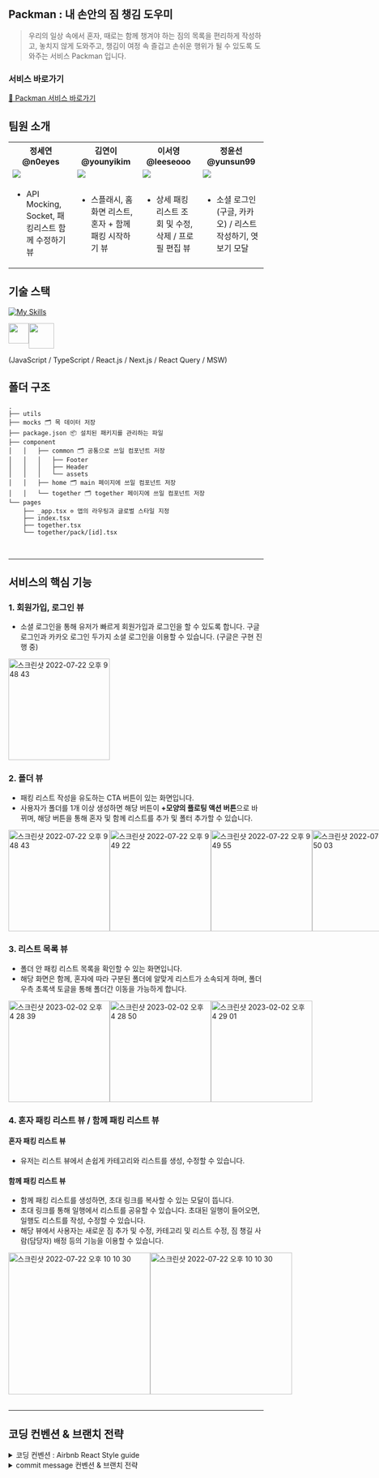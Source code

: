 ##  Packman : 내 손안의 짐 챙김 도우미
 > 우리의 일상 속에서  혼자, 때로는 함께 챙겨야 하는 짐의 목록을 편리하게 작성하고, 놓치지 않게 도와주고, 챙김이 여정 속 즐겁고 손쉬운 행위가 될 수 있도록 도와주는 서비스 Packman 입니다.

### 서비스 바로가기    
[🧳 Packman 서비스 바로가기](https://www.packman.kr/)


## 팀원 소개
<div align="center">
	<table>
	<th>정세연 @n0eyes</th>
  <th>김연이 @younyikim</th>
	<th>이서영 @leeseooo</th>
  <th>정윤선 @yunsun99</th>
	<tr>
		<td><img src="https://github.com/n0eyes.png"></td>
		<td><img src="https://github.com/younyikim.png"></td>
		<td><img src="https://github.com/leeseooo.png"></td>
    <td><img src="https://github.com/yunsun99.png"></td>
	</tr>
	<tr>
	<td>
		<ul>
		<li>API Mocking, Socket, 패킹리스트 함께 수정하기 뷰</li>
		</ul>
	</td>
	<td>
	<ul>
		<li>스플래시, 홈 화면 리스트, 혼자 + 함께 패킹 시작하기 뷰</li>
	</ul>
	</td>
  	<td>
	<ul>
		<li>상세 패킹 리스트 조회 및 수정, 삭제 / 프로필 편집 뷰</li>
	</ul>
	</td>
	<td>
		<ul>
		<li>소셜 로그인(구글, 카카오) / 리스트 작성하기, 엿보기 모달</li>
		</ul>
	</tr>
	</table>
</div>

## 기술 스택

[![My Skills](https://skillicons.dev/icons?i=js,ts,react,nextjs)](https://skillicons.dev)
<div style="display:flex;"> 
	<img width="40" src="https://user-images.githubusercontent.com/73516688/215024583-ae171acf-cdbc-4804-9785-a2c74077f4cc.png" />
	<img width="50" src="https://user-images.githubusercontent.com/73516688/215024749-d093d461-eac1-4ab6-8495-2f36ecfdc01f.png" />
</div>


(JavaScript / TypeScript / React.js / Next.js / React Query / MSW)

</div>




## 폴더 구조

```
.
├── utils 
├── mocks 🗂 목 데이터 저장
├── package.json 📦 설치된 패키지를 관리하는 파일
├── component
│   │   ├── common 🗂 공통으로 쓰일 컴포넌트 저장
│   │   │   ├── Footer
│   │   │   ├── Header
│   │   │   └── assets
│   │   ├── home 🗂 main 페이지에 쓰일 컴포넌트 저장
│   │   └── together 🗂 together 페이지에 쓰일 컴포넌트 저장
└── pages
    ├── _app.tsx ✡️ 앱의 라우팅과 글로벌 스타일 지정
    ├── index.tsx    
    ├── together.tsx
    └── together/pack/[id].tsx
```

<br>

------  

## 서비스의 핵심 기능

### 1. 회원가입, 로그인 뷰

- 소셜 로그인을 통해 유저가 빠르게 회원가입과 로그인을 할 수 있도록 합니다. 구글 로그인과 카카오 로그인 두가지 소셜 로그인을 이용할 수 있습니다. (구글은 구현 진행 중)   
<img width="200" alt="스크린샷 2022-07-22 오후 9 48 43" src="https://user-images.githubusercontent.com/73516688/180457259-3729e70b-e866-442e-ad39-7fc11b02dc7d.png">


### 2. 폴더 뷰

- 패킹 리스트 작성을 유도하는 CTA 버튼이 있는 화면입니다.
- 사용자가 폴더를 1개 이상 생성하면 해당 버튼이 <b>+모양의 플로팅 액션 버튼</b>으로 바뀌며, 해당 버튼을 통해 혼자 및 함께 리스트를 추가 및 폴터 추가할 수 있습니다.

<div style="display:flex;">
<img width="200" alt="스크린샷 2022-07-22 오후 9 48 43" src="https://user-images.githubusercontent.com/73516688/180457874-8bb98054-ee9d-432b-90ca-07b0ec76cd46.png">
<img width="200" alt="스크린샷 2022-07-22 오후 9 49 22" src="https://user-images.githubusercontent.com/73516688/180458048-985136db-984c-426f-a4a6-e00864f95a66.png">
<img width="200" alt="스크린샷 2022-07-22 오후 9 49 55" src="https://user-images.githubusercontent.com/73516688/180458071-0ef00750-2d0b-43bc-bb40-52ab805a9012.png">
<img width="200" alt="스크린샷 2022-07-22 오후 9 50 03" src="https://user-images.githubusercontent.com/73516688/180458082-3a219839-5b73-4bcb-b399-9ef5716e8fe7.png">

</div>


### 3. 리스트 목록 뷰

- 폴더 안 패킹 리스트 목록을 확인할 수 있는 화면입니다.
- 해당 화면은 함께, 혼자에 따라 구분된 폴더에 알맞게 리스트가 소속되게 하며, 폴더 우측 초록색 토글을 통해 폴더간 이동을 가능하게 합니다.
<div style="display:flex;">

<img width="200" alt="스크린샷 2023-02-02 오후 4 28 39" src="https://user-images.githubusercontent.com/73516688/216259494-94388b45-5757-40f2-b7ab-6023b6a1e37d.png">
<img width="200" alt="스크린샷 2023-02-02 오후 4 28 50" src="https://user-images.githubusercontent.com/73516688/216259501-5d868ad6-3472-4d12-aca1-4f31a821e8ac.png">
<img width="200" alt="스크린샷 2023-02-02 오후 4 29 01" src="https://user-images.githubusercontent.com/73516688/216259505-fb0b7d1e-c2a7-4854-ac2d-2e0a8b1e7a33.png">

	
	
</div>



### 4. 혼자 패킹 리스트 뷰 / 함께 패킹 리스트 뷰

#### 혼자 패킹 리스트 뷰
- 유저는 리스트 뷰에서 손쉽게 카테고리와 리스트를 생성, 수정할 수 있습니다.

#### 함께 패킹 리스트 뷰
- 함께 패킹 리스트를 생성하면, 초대 링크를 복사할 수 있는 모달이 뜹니다.
- 초대 링크를 통해 일행에서 리스트를 공유할 수 있습니다. 초대된 일행이 들어오면, 일행도 리스트를 작성, 수정할 수 있습니다.
- 해당 뷰에서 사용자는 새로운 짐 추가 및 수정, 카테고리 및 리스트 수정, 짐 챙길 사람(담당자) 배정 등의 기능을 이용할 수 있습니다.

<div style="display:flex;">
<img width="280" alt="스크린샷 2022-07-22 오후 10 10 30" src="https://user-images.githubusercontent.com/73516688/216257623-59e97a55-59a1-4fa9-a6b0-48656bd19570.png">

<img width="280" alt="스크린샷 2022-07-22 오후 10 10 30" src="https://user-images.githubusercontent.com/73516688/216258169-41430944-3974-4cd2-9e96-7d182cc0aecb.png">

</div>


<br>

-------   

## 코딩 컨벤션 & 브랜치 전략
<details>
<summary>코딩 컨벤션 : Airbnb React Style guide</summary>

### 명명규칙(Naming Conventions)

1. 이름으로부터 의도가 읽혀질 수 있게 쓴다.
- ex)
    
    ```jsx
    // bad
    function q() {
      // ...stuff...
    }
    
    // good
    function query() {
      // ..stuff..
    }
    
    ```
    
    
1. 오브젝트, 함수, 그리고 인스턴스에는 `camelCase`를 사용한다.
- ex)
    
    ```jsx
    // bad
    const OBJEcttsssss = {};
    const this_is_my_object = {};
    function c() {}
    
    // good
    const thisIsMyObject = {};
    function thisIsMyFunction() {}
    
    ```
    
1. 클래스나 constructor에는 `PascalCase`를 사용한다.
- ex)
    
    ```jsx
    // bad
    function user(options) {
      this.name = options.name;
    }
    
    const bad = new user({
      name: 'nope',
    });
    
    // good
    class User {
      constructor(options) {
        this.name = options.name;
      }
    }
    
    const good = new User({
      name: 'yup',
    });
    
    ```
    
1. 함수 이름은 동사 + 명사 형태로 작성한다.
ex) `postUserInformation( )`
2. 약어 사용은 최대한 지양한다.
3. 이름에 네 단어 이상이 들어가면 팀원과 상의를 거친 후 사용한다

### 블록(Blocks)

1. 복수행의 블록에는 중괄호({})를 사용한다.
- ex)
    
    ```jsx
    // bad
    if (test)
      return false;
    
    // good
    if (test) return false;
    
    // good
    if (test) {
      return false;
    }
    
    // bad
    function() { return false; }
    
    // good
    function() {
      return false;
    }
    
    ```
    
1. 복수행 블록의 `if` 와 `else` 를 이용하는 경우 `else` 는 `if` 블록 끝의 중괄호( } )와 같은 행에 위치시킨다.
- ex)
    
    ```java
    // bad
    if (test) {
      thing1();
      thing2();
    } 
    else {
      thing3();
    }
    
    // good
    if (test) {
      thing1();
      thing2();
    } else {
      thing3();
    }
    
    ```
    

### 코멘트(Comments)

1. 복수형의 코멘트는 `/** ... */` 를 사용한다.
- ex)
    
    ```jsx
    // good
    /**
     * @param {String} tag
     * @return {Element} element
     */
    function make(tag) {
      // ...stuff...
    
      return element;
    }
    
    ```
    
1. 단일 행의 코멘트에는 `//` 을 사용하고 코멘트를 추가하고 싶은 코드의 상부에 배치한다. 그리고 코멘트의 앞에 빈 행을 넣는다.
- ex)
    
    ```jsx
    // bad
    const active = true; // is current tab
    
    // good
    // is current tab
    const active = true;
    
    // good
    function getType() {
      console.log('fetching type...');
    
      // set the default type to 'no type'
      const type = this._type || 'no type';
    
      return type;
    }
    
    ```
    

### 문자열(Strings)

1. 문자열에는 싱크쿼트 `''` 를 사용한다.
- ex)
    
    ```jsx
    // bad
    const name = "Capt. Janeway";
    
    // good
    const name = 'Capt. Janeway';
    ```
    
1. 프로그램에서 문자열을 생성하는 경우는 문자열 연결이 아닌 `template strings`를 이용한다.
- ex)
    
    ```jsx
    // bad
    function sayHi(name) {
      return 'How are you, ' + name + '?';
    }
    
    // bad
    function sayHi(name) {
      return ['How are you, ', name, '?'].join();
    }
    
    // good
    function sayHi(name) {
      return `How are you, ${name}?`;
    }
    
    ```
    

### 함수(Functions)

1. 화살표 함수를 사용한다.
- ex)
    
    ```jsx
     var arr1 = [1, 2, 3];
      var pow1 = arr.map(function (x) { // ES5 Not Good
        return x * x;
      });
    
      const arr2 = [1, 2, 3];
      const pow2 = arr.map(x => x * x); // ES6 Good
    ```
    

### 조건식과 등가식(Comparison Operators & Equality)

1. `==` 이나 `!=` 보다 `===` 와 `!==` 을 사용한다.
2. 단축형을 사용한다.
- ex)
    
    ```jsx
    // bad
    if (name !== '') {
      // ...stuff...
    }
    
    // good
    if (name) {
      // ...stuff...
    }
    ```
    
1. 비동기 함수를 사용할 때 `Promise`함수의 사용은 지양하고 `async`, `await`를 쓰도록 한다


### 기타
- 단위 : rem, em 사용

</details>

<details>
	<summary>commit message 컨벤션 & 브랜치 전략</summary>
	- option : [gitmoji](https://gitmoji.dev/)
	- 안쓰면 커밋 컨벤션 대표적인거만 지키자~


	## 브랜치 전략 (ex. git flow)

	- github flow 사용
	- 작업 전에 jira 이슈 생성
	- 이슈 번호로 브랜치를 파서 작업
	- 작업이 다 끝나면 피쳐 브랜치에서 develop 브랜치로 Pull Request 작성
	- 같은 팀원 3인의 Approve를 받아야 main 브랜치에 머지 가능

</details>
